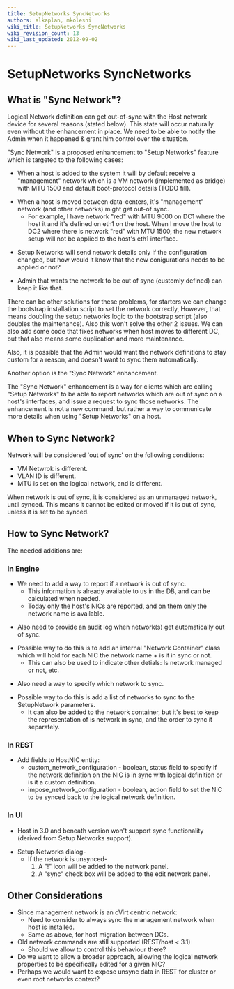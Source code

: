 ```yaml
---
title: SetupNetworks SyncNetworks
authors: alkaplan, mkolesni
wiki_title: SetupNetworks SyncNetworks
wiki_revision_count: 13
wiki_last_updated: 2012-09-02
---
```


# SetupNetworks SyncNetworks

## What is "Sync Network"?

Logical Network definition can get out-of-sync with the Host network device for several reasons (stated below). This state will occur naturally even without the enhancement in place. We need to be able to notify the Admin when it happened & grant him control over the situation.

"Sync Network" is a proposed enhancement to "Setup Networks" feature which is targeted to the following cases:

*   When a host is added to the system it will by default receive a "management" network which is a VM network (implemented as bridge) with MTU 1500 and default boot-protocol details (TODO fill).

<!-- -->

*   When a host is moved between data-centers, it's "management" network (and other networks) might get out-of sync.
    -   For example, I have network "red" with MTU 9000 on DC1 where the host it and it's defined on eth1 on the host. When I move the host to DC2 where there is network "red" with MTU 1500, the new network setup will not be applied to the host's eth1 interface.

<!-- -->

*   Setup Networks will send network details only if the configuration changed, but how would it know that the new conigurations needs to be applied or not?

<!-- -->

*   Admin that wants the network to be out of sync (customly defined) can keep it like that.

There can be other solutions for these problems, for starters we can change the bootstrap installation script to set the network correctly, However, that means doubling the setup networks logic to the bootstrap script (also doubles the maintenance). Also this won't solve the other 2 issues. We can also add some code that fixes networks when host moves to different DC, but that also means some duplication and more maintenance.

Also, it is possible that the Admin would want the network definitions to stay custom for a reason, and doesn't want to sync them automatically.

Another option is the "Sync Network" enhancement.

The "Sync Network" enhancement is a way for clients which are calling "Setup Networks" to be able to report networks which are out of sync on a host's interfaces, and issue a request to sync those networks. The enhancement is not a new command, but rather a way to communicate more details when using "Setup Networks" on a host.

## When to Sync Network?

Network will be considered 'out of sync' on the following conditions:

*   VM Netwrok is different.
*   VLAN ID is different.
*   MTU is set on the logical network, and is different.

When network is out of sync, it is considered as an unmanaged network, until synced. This means it cannot be edited or moved if it is out of sync, unless it is set to be synced.

## How to Sync Network?

The needed additions are:

### In Engine

*   We need to add a way to report if a network is out of sync.
    -   This information is already available to us in the DB, and can be calculated when needed.
    -   Today only the host's NICs are reported, and on them only the network name is available.

<!-- -->

*   Also need to provide an audit log when network(s) get automatically out of sync.

<!-- -->

*   Possible way to do this is to add an internal "Network Container" class which will hold for each NIC the network name + is it in sync or not.
    -   This can also be used to indicate other detials: Is network managed or not, etc.

<!-- -->

*   Also need a way to specify which network to sync.

<!-- -->

*   Possible way to do this is add a list of networks to sync to the SetupNetwork parameters.
    -   It can also be added to the network container, but it's best to keep the representation of is network in sync, and the order to sync it separately.

### In REST

*   Add fields to HostNIC entity:
    -   custom_network_configuration - boolean, status field to specify if the network definition on the NIC is in sync with logical definition or is it a custom definition.
    -   impose_network_configuration - boolean, action field to set the NIC to be synced back to the logical network definition.

### In UI

*   Host in 3.0 and beneath version won't support sync functionality (derived from Setup Networks support).

<!-- -->

*   Setup Networks dialog-
    -   If the network is unsynced-
        1.  A "!" icon will be added to the network panel.
        2.  A "sync" check box will be added to the edit network panel.

## Other Considerations

*   Since management network is an oVirt centric network:
    -   Need to consider to always sync the management network when host is installed.
    -   Same as above, for host migration between DCs.
*   Old network commands are still supported (REST/host < 3.1)
    -   Should we allow to control this behaviour there?
*   Do we want to allow a broader approach, allowing the logical network properties to be specifically edited for a given NIC?
*   Perhaps we would want to expose unsync data in REST for cluster or even root networks context?
